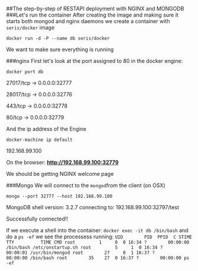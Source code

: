 ##The step-by-step of RESTAPI deployment with NGINX and MONGODB
###Let's run the container
After creating the image and making sure it starts both mongod and nginx daemons
we create a container with `seris/docker` image

`docker run -d -P --name db seris/docker`

We want to make sure everything is running

###nginx
First let's look at the port assigned to 80 in the docker engine:

`docker port db`

27017/tcp -> 0.0.0.0:32777

28017/tcp -> 0.0.0.0:32776

443/tcp -> 0.0.0.0:32778

80/tcp -> 0.0.0.0:32779

And the ip address of the Engine

`docker-machine ip default`

192.168.99.100

On the browser: **http://192.168.99.100:32779**

We should be getting NGINX welcome page

###Mongo
We will connect to the `mongod`from the client (on OSX)

`mongo --port 32777 --host 192.168.99.100`

MongoDB shell version: 3.2.7
connecting to: 192.168.99.100:32797/test

Successfully connected!!

If we execute a shell into the container:
`docker exec -it db /bin/bash`
and do a `ps -ef`
we see the processess running:
`UID        PID  PPID  C STIME TTY          TIME CMD
root         1     0  0 16:34 ?        00:00:00 /bin/bash /etc/onstartup.sh
root         5     1  0 16:34 ?        00:00:01 /usr/bin/mongod
root        27     0  1 16:37 ?        00:00:00 /bin/bash
root        35    27  0 16:37 ?        00:00:00 ps -ef`
